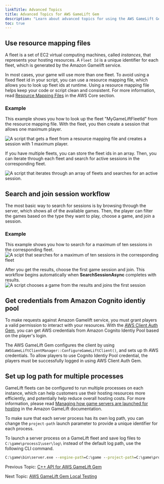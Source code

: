 ```yaml
---
linkTitle: Advanced Topics
title: Advanced Topics for AWS GameLift Gem
description: "Learn about advanced topics for using the AWS GameLift Gem in O3DE"
toc: true
---
```


## Use resource mapping files
A fleet is a set of EC2 virtual computing machines, called *instances*, that represents your hosting resources. A `Fleet Id` is a unique identifier for each fleet, which is generated by the Amazon Gamelift service. 

In most cases, your game will use more than one fleet. To avoid using a fixed fleet id in your script, you can use a resource mapping file, which allows you to look up fleet ids at runtime. Using a resource mapping file helps keep your code or script clean and consistent. For more information, read [Resource Mapping Files](/docs/user-guide/gems/reference/aws/aws-core/resource-mapping-files/) in the AWS Core section. 


### Example
This example shows you how to look up the fleet "MyGameLiftFleetId" from the resource mapping file. With the fleet, you then create a session that allows one maximum player. 

![A script that gets a fleet from a resource mapping file and creates a session with 1 maximum player.](/images/user-guide/gems/reference/aws/aws-gamelift/createsessionandresourcemapping.PNG)

If you have multiple fleets, you can store the fleet ids in an array. Then, you can iterate through each fleet and search for active sessions in the corresponding fleet. 

![A script that iterates through an array of fleets and searches for an active session.](/images/user-guide/gems/reference/aws/aws-gamelift/searchsessionsandresourcemapping.PNG)


## Search and join session workflow

The most basic way to search for sessions is by browsing through the server, which shows all of the available games. Then, the player can filter the games based on the type they want to play, choose a game, and join a session. 

### Example

This example shows you how to search for a maximum of ten sessions in the corresponding fleet. 
![A scipt that searches for a maximum of ten sessions in the corresponding fleet](/images/user-guide/gems/reference/aws/aws-gamelift/searchactivesessions.PNG)

After you get the results, choose the first game session and join. This workflow begins automatically when **SearchSessionAsync** completes with results. 
![A script chooses a game from the results and joins the first session](/images/user-guide/gems/reference/aws/aws-gamelift/searchandjoin.PNG)


## Get credentials from Amazon Cognito identiy pool

To make requests against Amazon Gamelift service, you must grant players a valid permission to interact with your resources. With the [AWS Client Auth Gem](/docs/user-guide/gems/reference/aws/aws-client-auth/), you can get AWS credentials from Amazon Cognito Identiy Pool based on the player's login. 

The AWS GameLift Gem configures the client by using `AWSGameLiftClientManager::ConfigureGameLiftClient()`, and sets up th AWS credentials. To allow players to use Cognito Identiy Pool credential, the players must be successfully logged in using AWS Client Auth Gem. 


## Set up log path for multiple processes

GameLift fleets can be configured to run multiple processes on each instance, which can help customers use their hosting resources more efficiently, and potentially help reduce overall hosting costs. For more information, please read [Managing how game servers are launched for hosting](https://docs.aws.amazon.com/gamelift/latest/developerguide/fleets-multiprocess.html) in the Amazon GameLift documentation. 

To make sure that each server process has its own log path, you can change the `project-path` launch parameter to provide a unique identifier for each process. 

To launch a server process on a GameLift fleet and save log files to `C:\game\process1\user\log\` instead of the default log path, use the following CLI command.

```cmd
C:\game\bin\server.exe --engine-path=C:\game --project-path=C:\game\process1 --project-cache-path=C:\game\assets -bg_ConnectToAssetProcessor= 0
```


Previous Topic: [C++ API for AWS GameLift Gem](https://wiki.agscollab.com/pages/viewpage.action?pageId=126422034)

Next Topic: [AWS GameLift Gem Local Testing](https://wiki.agscollab.com/display/lmbr/AWS+GameLift+Gem+Local+Testing)